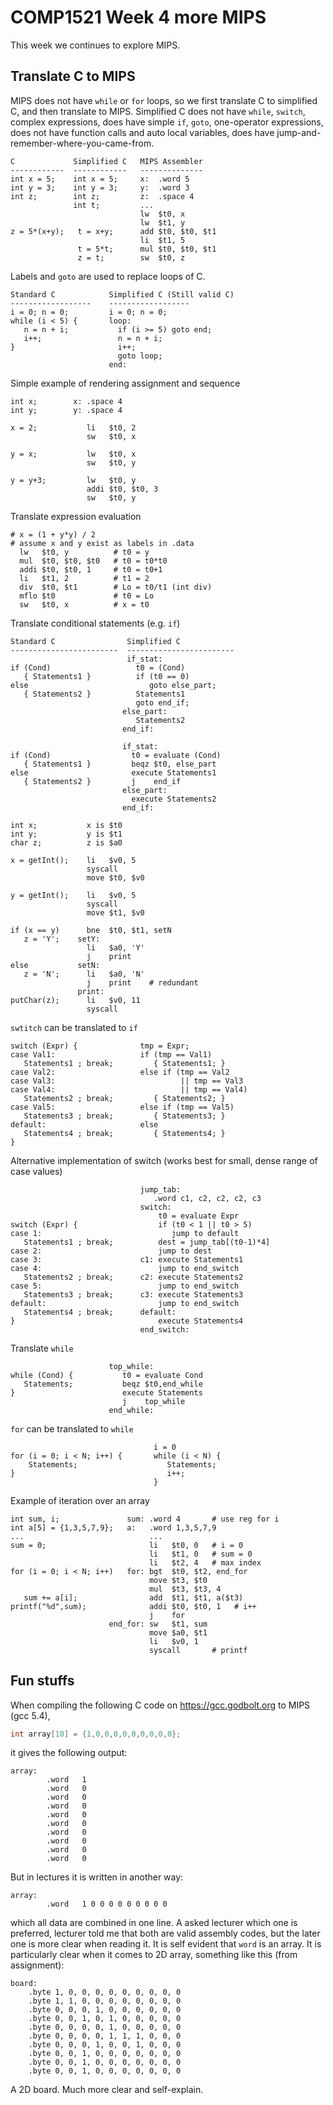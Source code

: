 # COMP1521 Week 4 more MIPS
This week we continues to explore MIPS.

## Translate C to MIPS
MIPS does not have `while` or `for` loops, so we first translate C to simplified C, and then translate to MIPS. Simplified C does not have `while`, `switch`, complex expressions, does have simple `if`, `goto`, one-operator expressions, does not have function calls and auto local variables, does have jump-and-remember-where-you-came-from.

```text
C             Simplified C   MIPS Assembler
------------  ------------   --------------
int x = 5;    int x = 5;     x:  .word 5
int y = 3;    int y = 3;     y:  .word 3
int z;        int z;         z:  .space 4
              int t;         ...
                             lw  $t0, x
                             lw  $t1, y
z = 5*(x+y);   t = x+y;      add $t0, $t0, $t1
                             li  $t1, 5
               t = 5*t;      mul $t0, $t0, $t1
               z = t;        sw  $t0, z
```

Labels and `goto` are used to replace loops of C.
```text
Standard C            Simplified C (Still valid C)
------------------    ------------------
i = 0; n = 0;         i = 0; n = 0; 
while (i < 5) {       loop:
   n = n + i;           if (i >= 5) goto end;
   i++;                 n = n + i;
}                       i++;
                        goto loop;
                      end:
```

Simple example of rendering assignment and sequence
```text
int x;        x: .space 4
int y;        y: .space 4

x = 2;           li   $t0, 2
                 sw   $t0, x

y = x;           lw   $t0, x
                 sw   $t0, y

y = y+3;         lw   $t0, y
                 addi $t0, $t0, 3
                 sw   $t0, y
```

Translate expression evaluation
```text
# x = (1 + y*y) / 2
# assume x and y exist as labels in .data
  lw   $t0, y          # t0 = y
  mul  $t0, $t0, $t0   # t0 = t0*t0
  addi $t0, $t0, 1     # t0 = t0+1
  li   $t1, 2          # t1 = 2
  div  $t0, $t1        # Lo = t0/t1 (int div)
  mflo $t0             # t0 = Lo
  sw   $t0, x          # x = t0
```

Translate conditional statements (e.g. `if`)
```text
Standard C                Simplified C
------------------------  ------------------------
                          if_stat:
if (Cond)                   t0 = (Cond)
   { Statements1 }          if (t0 == 0)
else                           goto else_part;
   { Statements2 }          Statements1
                            goto end_if;
                         else_part:
                            Statements2
                         end_if:
```
```text
                         if_stat:
if (Cond)                  t0 = evaluate (Cond)
   { Statements1 }         beqz $t0, else_part
else                       execute Statements1
   { Statements2 }         j    end_if
                         else_part:
                           execute Statements2
                         end_if:
```
```text
int x;           x is $t0
int y;           y is $t1
char z;          z is $a0

x = getInt();    li   $v0, 5
                 syscall
                 move $t0, $v0

y = getInt();    li   $v0, 5
                 syscall
                 move $t1, $v0

if (x == y)      bne  $t0, $t1, setN
   z = 'Y';    setY:
                 li   $a0, 'Y'
                 j    print
else           setN:
   z = 'N';      li   $a0, 'N'
                 j    print    # redundant
               print:
putChar(z);      li   $v0, 11
                 syscall
```

`swtitch` can be translated to `if`
```text
switch (Expr) {              tmp = Expr;
case Val1:                   if (tmp == Val1)
   Statements1 ; break;         { Statements1; }
case Val2:                   else if (tmp == Val2
case Val3:                            || tmp == Val3
case Val4:                            || tmp == Val4)
   Statements2 ; break;         { Statements2; }
case Val5:                   else if (tmp == Val5)
   Statements3 ; break;         { Statements3; }
default:                     else
   Statements4 ; break;         { Statements4; }
}
```

Alternative implementation of switch (works best for small, dense range of case values)
```text
                             jump_tab:
                                .word c1, c2, c2, c2, c3
                             switch:
                                 t0 = evaluate Expr
switch (Expr) {                  if (t0 < 1 || t0 > 5)
case 1:                             jump to default
   Statements1 ; break;          dest = jump_tab[(t0-1)*4]
case 2:                          jump to dest
case 3:                      c1: execute Statements1 
case 4:                          jump to end_switch
   Statements2 ; break;      c2: execute Statements2
case 5:                          jump to end_switch
   Statements3 ; break;      c3: execute Statements3
default:                         jump to end_switch
   Statements4 ; break;      default:
}                                execute Statements4
                             end_switch:
```

Translate `while`
```text
                      top_while:
while (Cond) {           t0 = evaluate Cond
   Statements;           beqz $t0,end_while
}                        execute Statements
                         j    top_while
                      end_while:
```

`for` can be translated to `while`
```text
                                i = 0
for (i = 0; i < N; i++) {       while (i < N) {
    Statements;                    Statements;
}                                  i++;
                                }
```

Example of iteration over an array
```text
int sum, i;               sum: .word 4       # use reg for i
int a[5] = {1,3,5,7,9};   a:   .word 1,3,5,7,9
...                            ...
sum = 0;                       li   $t0, 0   # i = 0
                               li   $t1, 0   # sum = 0
                               li   $t2, 4   # max index
for (i = 0; i < N; i++)   for: bgt  $t0, $t2, end_for
                               move $t3, $t0
                               mul  $t3, $t3, 4
   sum += a[i];                add  $t1, $t1, a($t3)
printf("%d",sum);              addi $t0, $t0, 1   # i++
                               j    for
                      end_for: sw   $t1, sum
                               move $a0, $t1 
                               li   $v0, 1
                               syscall       # printf
```

## Fun stuffs
When compiling the following C code on https://gcc.godbolt.org to MIPS (gcc 5.4), 
```c
int array[10] = {1,0,0,0,0,0,0,0,0,0};
```
it gives the following output:
```assembly
array:
        .word   1
        .word   0
        .word   0
        .word   0
        .word   0
        .word   0
        .word   0
        .word   0
        .word   0
        .word   0
```
But in lectures it is written in another way:
```assembly
array:
        .word   1 0 0 0 0 0 0 0 0 0
```
which all data are combined in one line.
A asked lecturer which one is preferred, lecturer told me that both are valid assembly codes, but the later one is more clear when reading it. It is self evident that `word` is an array. It is particularly clear when it comes to 2D array, something like this (from assignment):
```assembly
board:
	.byte 1, 0, 0, 0, 0, 0, 0, 0, 0, 0
	.byte 1, 1, 0, 0, 0, 0, 0, 0, 0, 0
	.byte 0, 0, 0, 1, 0, 0, 0, 0, 0, 0
	.byte 0, 0, 1, 0, 1, 0, 0, 0, 0, 0
	.byte 0, 0, 0, 0, 1, 0, 0, 0, 0, 0
	.byte 0, 0, 0, 0, 1, 1, 1, 0, 0, 0
	.byte 0, 0, 0, 1, 0, 0, 1, 0, 0, 0
	.byte 0, 0, 1, 0, 0, 0, 0, 0, 0, 0
	.byte 0, 0, 1, 0, 0, 0, 0, 0, 0, 0
	.byte 0, 0, 1, 0, 0, 0, 0, 0, 0, 0
```
A 2D board. Much more clear and self-explain.